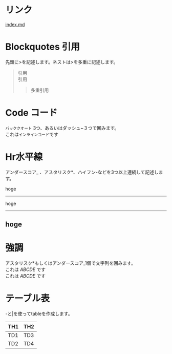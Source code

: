 # リンク  
[index.md](/index.md)
# Blockquotes 引用
先頭に>を記述します。ネストは>を多重に記述します。
> 引用  
> 引用
>> 多重引用

# Code コード
`バッククオート` 3つ、あるいはダッシュ~３つで囲みます。  
これは`インラインコード`です

# Hr水平線
アンダースコア_ 、アスタリスク*、ハイフン-などを3つ以上連続して記述します。  

hoge  
***

hoge  
___

hoge  
---  

# 強調  
アスタリスク*もしくはアンダースコア_1個で文字列を囲みます。  
これは *ABCDE* です  
これは _ABCDE_ です

# テーブル表  
-と|を使ってtableを作成します。  

| TH1 | TH2 |
----|---- 
| TD1 | TD3 |
| TD2 | TD4 |


